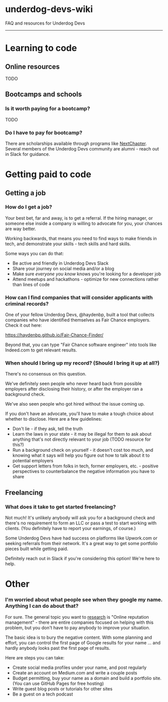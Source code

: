 # underdog-devs-wiki

FAQ and resources for Underdog Devs

---

# Learning to code

## Online resources

TODO

## Bootcamps and schools

### Is it worth paying for a bootcamp?

TODO

### Do I have to pay for bootcamp?

There are scholarships available through programs like [NextChapter](https://www.nextchapterproject.org/). Several members of the Underdog Devs community are alumni - reach out in Slack for guidance.

# Getting paid to code

## Getting a job

### How do I get a job?

Your best bet, far and away, is to get a referral. If the hiring manager, or someone else inside a company is willing to advocate for you, your chances are way better.

Working backwards, that means you need to find ways to make friends in tech, and demonstrate your skills - tech skills and hard skills.

Some ways you can do that:

- Be active and friendly in Underdog Devs Slack
- Share your journey on social media and/or a blog
- Make sure _everyone you know_ knows you're looking for a developer job
- Attend meetups and hackathons - optimize for new connections rather than lines of code

### How can I find companies that will consider applicants with criminal records?

One of your fellow Underdog Devs, @haydenbp, built a tool that collects companies who have identified themselves as Fair Chance employers. Check it out here:

https://haydenbp.github.io/Fair-Chance-Finder/

Beyond that, you can type "Fair Chance software engineer" into tools like Indeed.com to get relevant results.

### When should I bring up my record? (Should I bring it up at all?)

There's no consensus on this question. 

We've definitely seen people who never heard back from possible employers after disclosing their history, or after the employer ran a background check.

We've also seen people who got hired without the issue coming up.

If you don't have an advocate, you'll have to make a tough choice about whether to disclose. Here are a few guidelines:

- Don't lie - if they ask, tell the truth
- Learn the laws in your state - it may be illegal for them to ask about anything that's not directly relevant to your job (TODO resource for this?)
- Run a background check on yourself - it doesn't cost too much, and knowing what it says will help you figure out how to talk about it to potential employers
- Get support letters from folks in tech, former employers, etc. - positive perspectives to counterbalance the negative information you have to share

## Freelancing

### What does it take to get started freelancing?

Not much! It's unlikely anybody will ask you for a background check and there's no requirement to form an LLC or pass a test to start working with clients. (You definitely have to report your earnings, of course.)

Some Underdog Devs have had success on platforms like Upwork.com or seeking referrals from their network. It's a great way to get some portfolio pieces built while getting paid.

Definitely reach out in Slack if you're considering this option! We're here to help.

# Other

### I'm worried about what people see when they google my name. Anything I can do about that?

For sure. The general topic you want to [research](https://www.google.com/search?hl=en&q=online%20reputation%20management) is "Online reputation management" - there are entire companies focused on helping with this problem, but you don't have to pay anybody to improve your situation.

The basic idea is to bury the negative content. With some planning and effort, you can control the first page of Google results for your name ... and hardly anybody looks past the first page of results.

Here are steps you can take:

- Create social media profiles under your name, and post regularly
- Create an account on Medium.com and write a couple posts
- Budget permitting, buy your name as a domain and build a portfolio site. (You can use GitHub Pages for free hosting)
- Write guest blog posts or tutorials for other sites
- Be a guest on a tech podcast

